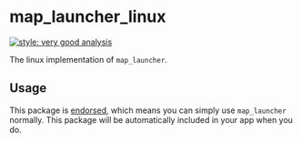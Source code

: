 # map_launcher_linux

[![style: very good analysis][very_good_analysis_badge]][very_good_analysis_link]

The linux implementation of `map_launcher`.

## Usage

This package is [endorsed][endorsed_link], which means you can simply use `map_launcher`
normally. This package will be automatically included in your app when you do.

[endorsed_link]: https://flutter.dev/docs/development/packages-and-plugins/developing-packages#endorsed-federated-plugin
[very_good_analysis_badge]: https://img.shields.io/badge/style-very_good_analysis-B22C89.svg
[very_good_analysis_link]: https://pub.dev/packages/very_good_analysis
